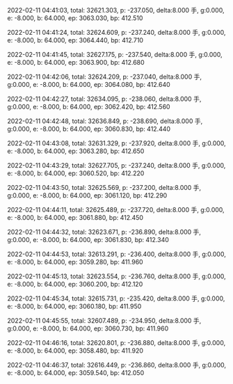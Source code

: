 2022-02-11 04:41:03, total: 32621.303, p: -237.050, delta:8.000 手, g:0.000, e: -8.000, b: 64.000, ep: 3063.030, bp: 412.510

2022-02-11 04:41:24, total: 32624.609, p: -237.240, delta:8.000 手, g:0.000, e: -8.000, b: 64.000, ep: 3064.440, bp: 412.710

2022-02-11 04:41:45, total: 32627.175, p: -237.540, delta:8.000 手, g:0.000, e: -8.000, b: 64.000, ep: 3063.900, bp: 412.680

2022-02-11 04:42:06, total: 32624.209, p: -237.040, delta:8.000 手, g:0.000, e: -8.000, b: 64.000, ep: 3064.080, bp: 412.640

2022-02-11 04:42:27, total: 32634.095, p: -238.060, delta:8.000 手, g:0.000, e: -8.000, b: 64.000, ep: 3062.420, bp: 412.560

2022-02-11 04:42:48, total: 32636.849, p: -238.690, delta:8.000 手, g:0.000, e: -8.000, b: 64.000, ep: 3060.830, bp: 412.440

2022-02-11 04:43:08, total: 32631.329, p: -237.920, delta:8.000 手, g:0.000, e: -8.000, b: 64.000, ep: 3063.280, bp: 412.650

2022-02-11 04:43:29, total: 32627.705, p: -237.240, delta:8.000 手, g:0.000, e: -8.000, b: 64.000, ep: 3060.520, bp: 412.220

2022-02-11 04:43:50, total: 32625.569, p: -237.200, delta:8.000 手, g:0.000, e: -8.000, b: 64.000, ep: 3061.120, bp: 412.290

2022-02-11 04:44:11, total: 32625.489, p: -237.720, delta:8.000 手, g:0.000, e: -8.000, b: 64.000, ep: 3061.880, bp: 412.450

2022-02-11 04:44:32, total: 32623.671, p: -236.890, delta:8.000 手, g:0.000, e: -8.000, b: 64.000, ep: 3061.830, bp: 412.340

2022-02-11 04:44:53, total: 32613.291, p: -236.400, delta:8.000 手, g:0.000, e: -8.000, b: 64.000, ep: 3059.280, bp: 411.960

2022-02-11 04:45:13, total: 32623.554, p: -236.760, delta:8.000 手, g:0.000, e: -8.000, b: 64.000, ep: 3060.200, bp: 412.120

2022-02-11 04:45:34, total: 32615.731, p: -235.420, delta:8.000 手, g:0.000, e: -8.000, b: 64.000, ep: 3060.180, bp: 411.950

2022-02-11 04:45:55, total: 32607.489, p: -234.950, delta:8.000 手, g:0.000, e: -8.000, b: 64.000, ep: 3060.730, bp: 411.960

2022-02-11 04:46:16, total: 32620.801, p: -236.880, delta:8.000 手, g:0.000, e: -8.000, b: 64.000, ep: 3058.480, bp: 411.920

2022-02-11 04:46:37, total: 32616.449, p: -236.860, delta:8.000 手, g:0.000, e: -8.000, b: 64.000, ep: 3059.540, bp: 412.050